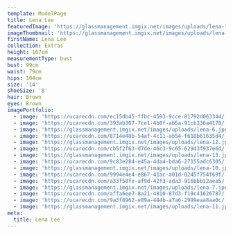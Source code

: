 ```yaml
---
template: ModelPage
title: Lena Lee
featuredImage: 'https://glassmanagement.imgix.net/images/uploads/lena-1.jpg'
imageThumbnail: 'https://glassmanagement.imgix.net/images/uploads/lena-3.jpg'
firstName: Lena Lee
collection: Extras
height: 167cm
measurementType: bust
bust: 99cm
waist: 79cm
hips: 104cm
size: '14'
shoeSize: '8'
hair: Brown
eyes: Brown
imagePortfolio:
  - image: 'https://ucarecdn.com/ec15db45-ffbc-4593-9cce-81792d063344/'
  - image: 'https://ucarecdn.com/393ab307-7ce1-4b8f-ab5a-91cb336a4178/'
  - image: 'https://glassmanagement.imgix.net/images/uploads/lena-6.jpg'
  - image: 'https://ucarecdn.com/8714e48b-54af-4c11-ab54-f618b61635d4/'
  - image: 'https://glassmanagement.imgix.net/images/uploads/lena-12.jpg'
  - image: 'https://ucarecdn.com/cb5f2f63-d7de-46c3-9c65-62943f937e6d/'
  - image: 'https://glassmanagement.imgix.net/images/uploads/lena-13.jpg'
  - image: 'https://ucarecdn.com/9c83e284-e45a-4da4-bda6-27155adc6305/'
  - image: 'https://glassmanagement.imgix.net/images/uploads/lena-10.jpg'
  - image: 'https://ucarecdn.com/9994e4e4-e867-41ac-a01d-0245f754f69f/'
  - image: 'https://ucarecdn.com/a33f58fe-af9d-42f3-ada3-916bbb12aea5/'
  - image: 'https://glassmanagement.imgix.net/images/uploads/lena-7.jpg'
  - image: 'https://ucarecdn.com/affa6ee7-8a21-4810-87d3-f19c41626787/'
  - image: 'https://ucarecdn.com/9a3f8962-e89a-444b-a7a6-2999eaa8aa0c/'
  - image: 'https://glassmanagement.imgix.net/images/uploads/lena-11.jpg'
meta:
  title: Lena Lee
---
```


